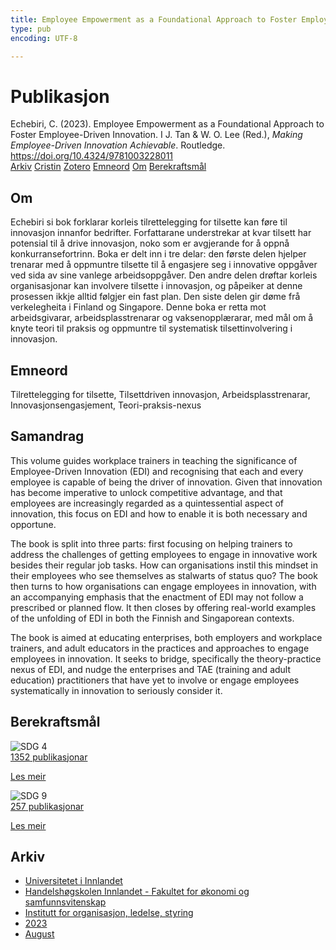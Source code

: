 ```yaml
---
title: Employee Empowerment as a Foundational Approach to Foster Employee-Driven Innovation
type: pub
encoding: UTF-8

---
```

<h1>Publikasjon</h1>
<article id="csl-bib-container-PNJXXAQM" class="csl-bib-container">
  <div class="csl-bib-body"> <div class="csl-entry">Echebiri, C. (2023). Employee Empowerment as a Foundational Approach to Foster Employee-Driven Innovation. I J. Tan &#38; W. O. Lee (Red.), <i>Making Employee-Driven Innovation Achievable</i>. Routledge. <a href="https://doi.org/10.4324/9781003228011">https://doi.org/10.4324/9781003228011</a></div> </div>
  <div class="csl-bib-buttons">
    <a href="#taxonomy-article-PNJXXAQM" alt="archive" class="csl-bib-button">Arkiv</a>
    <a href="https://app.cristin.no/results/show.jsf?id=2164884" alt="Cristin" class="csl-bib-button">Cristin</a>
    <a href="http://zotero.org/groups/5881554/items/PNJXXAQM" alt="Zotero" class="csl-bib-button">Zotero</a>
    <a href="#keywords-article-PNJXXAQM" alt="keywords" class="csl-bib-button">Emneord</a>
    <a href="#about-article-PNJXXAQM" alt="about_pub" class="csl-bib-button">Om</a>
    <a href="#sdg-article-PNJXXAQM" alt="sdg" class="csl-bib-button">Berekraftsmål</a>
  </div>
  <div id="csl-bib-meta-container-PNJXXAQM"></div>
</article>
<div id="csl-bib-meta-PNJXXAQM" class="csl-bib-meta">
  <article id="about-article-PNJXXAQM" class="about_pub-article">
    <h1>Om</h1>
    Echebiri si bok forklarar korleis tilrettelegging for tilsette kan føre til innovasjon innanfor bedrifter. Forfattarane understrekar at kvar tilsett har potensial til å drive innovasjon, noko som er avgjerande for å oppnå konkurransefortrinn. Boka er delt inn i tre delar: den første delen hjelper trenarar med å oppmuntre tilsette til å engasjere seg i innovative oppgåver ved sida av sine vanlege arbeidsoppgåver. Den andre delen drøftar korleis organisasjonar kan involvere tilsette i innovasjon, og påpeiker at denne prosessen ikkje alltid følgjer ein fast plan. Den siste delen gir døme frå verkelegheita i Finland og Singapore. Denne boka er retta mot arbeidsgivarar, arbeidsplasstrenarar og vaksenopplærarar, med mål om å knyte teori til praksis og oppmuntre til systematisk tilsettinvolvering i innovasjon.
  </article>
  <article id="keywords-article-PNJXXAQM" class="keywords-article">
    <h1>Emneord</h1>
    Tilrettelegging for tilsette, Tilsettdriven innovasjon, Arbeidsplasstrenarar, Innovasjonsengasjement, Teori-praksis-nexus
  </article>
  <article id="abstract-article-PNJXXAQM" class="abstract-article">
    <h1>Samandrag</h1>
    This volume guides workplace trainers in teaching the significance of Employee-Driven Innovation (EDI) and recognising that each and every employee is capable of being the driver of innovation. Given that innovation has become imperative to unlock competitive advantage, and that employees are increasingly regarded as a quintessential aspect of innovation, this focus on EDI and how to enable it is both necessary and opportune. 
 
The book is split into three parts: first focusing on helping trainers to address the challenges of getting employees to engage in innovative work besides their regular job tasks. How can organisations instil this mindset in their employees who see themselves as stalwarts of status quo? The book then turns to how organisations can engage employees in innovation, with an accompanying emphasis that the enactment of EDI may not follow a prescribed or planned flow. It then closes by offering real-world examples of the unfolding of EDI in both the Finnish and Singaporean contexts. 
 
The book is aimed at educating enterprises, both employers and workplace trainers, and adult educators in the practices and approaches to engage employees in innovation. It seeks to bridge, specifically the theory-practice nexus of EDI, and nudge the enterprises and TAE (training and adult education) practitioners that have yet to involve or engage employees systematically in innovation to seriously consider it.
  </article>
  <article id="sdg-article-PNJXXAQM" class="sdg-article">
    <h1>Berekraftsmål</h1>
    <div class="sdg-container"><div id="sdg4" class="sdg">
        <img src="{{< params subfolder >}}images/sdg/sdg04_nn.png" class="image" alt="SDG 4">
        <div class="sdg-overlay">
          <a href="/nn/archive/?key=?sdg=4#archive" class="sdg-publication-count"><span>1352</span> publikasjonar</a>
          <p><a href="https://fn.no/om-fn/fns-baerekraftsmaal/god-utdanning?lang=nno-NO" class="sdg-read-more">Les meir</a></p>
        </div>
      </div> <div id="sdg9" class="sdg">
        <img src="{{< params subfolder >}}images/sdg/sdg09_nn.png" class="image" alt="SDG 9">
        <div class="sdg-overlay">
          <a href="/nn/archive/?key=?sdg=9#archive" class="sdg-publication-count"><span>257</span> publikasjonar</a>
          <p><a href="https://fn.no/om-fn/fns-baerekraftsmaal/industri-innovasjon-og-infrastruktur?lang=nno-NO" class="sdg-read-more">Les meir</a></p>
        </div>
      </div></div>
  </article>
  <article id="taxonomy-article-PNJXXAQM" class="taxonomy-article">
    <h1>Arkiv</h1>
    <ul>
      <li>
        <a href="/nn/archive/?key=3DCRN523">Universitetet i Innlandet</a>
      </li>
      <li>
        <a href="/nn/archive/?key=DU8Q9LN9">Handelshøgskolen Innlandet - Fakultet for økonomi og samfunnsvitenskap</a>
      </li>
      <li>
        <a href="/nn/archive/?key=4LUWR3ZM">Institutt for organisasjon, ledelse, styring</a>
      </li>
      <li>
        <a href="/nn/archive/?key=THVQJFRI">2023</a>
      </li>
      <li>
        <a href="/nn/archive/?key=D9DGSFA7">August</a>
      </li>
    </ul>
  </article>
</div>
